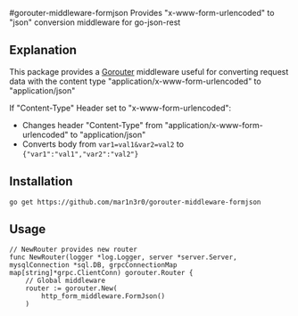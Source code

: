 #gorouter-middleware-formjson
Provides "x-www-form-urlencoded" to "json" conversion middleware for go-json-rest

## Explanation

This package provides a [Gorouter](https://github.com/vardius/gorouter) middleware useful for converting request data with the content type "application/x-www-form-urlencoded" to "application/json"

If "Content-Type" Header set to "x-www-form-urlencoded":

* Changes header "Content-Type" from "application/x-www-form-urlencoded" to "application/json"
* Converts body from `var1=val1&var2=val2` to `{"var1":"val1","var2":"val2"}`

## Installation

    go get https://github.com/mar1n3r0/gorouter-middleware-formjson

## Usage

```
// NewRouter provides new router
func NewRouter(logger *log.Logger, server *server.Server, mysqlConnection *sql.DB, grpcConnectionMap map[string]*grpc.ClientConn) gorouter.Router {
	// Global middleware
	router := gorouter.New(
		http_form_middleware.FormJson()
	)
```
